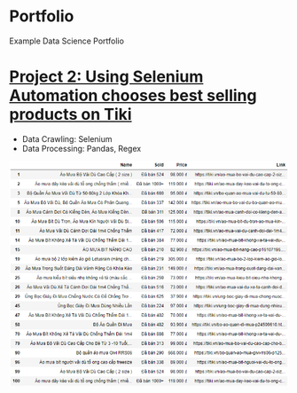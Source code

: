 # Portfolio
Example Data Science Portfolio

# [Project 2: Using Selenium Automation chooses best selling products on Tiki](https://github.com/anhkhoa134/portfolio/tree/main/Project_2)

* Data Crawling: Selenium
* Data Processing: Pandas, Regex

![](https://raw.githubusercontent.com/anhkhoa134/portfolio/main/Project_2/images/2022-06-30_001542.png)
